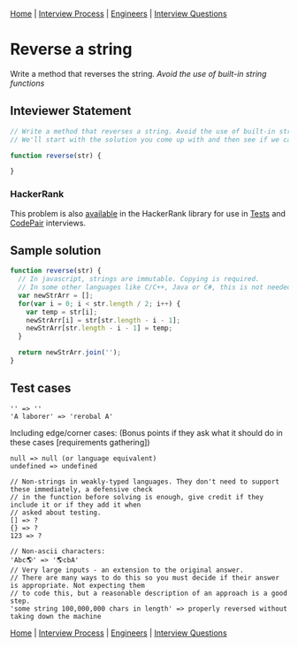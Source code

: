 [Home](../../../README.md) |
[Interview Process](../../README.md) |
[Engineers](../README.md) |
[Interview Questions](README.md)

# Reverse a string

Write a method that reverses the string. *Avoid the use of built-in string functions*

## Inteviewer Statement
``` javascript
// Write a method that reverses a string. Avoid the use of built-in string reversal or split functions.
// We'll start with the solution you come up with and then see if we can make it more performant.

function reverse(str) {

}
```

### HackerRank
This problem is also
[available](https://www.hackerrank.com/x/library/personal/mine/coding/questions/302722/view)
in the HackerRank library for use in
[Tests](https://www.hackerrank.com/x/tests) and
[CodePair](https://www.hackerrank.com/x/interviews/mypads)
interviews.

## Sample solution
``` javascript
function reverse(str) {
  // In javascript, strings are immutable. Copying is required.
  // In some other languages like C/C++, Java or C#, this is not needed and the optimal solution does the swap in-place.
  var newStrArr = [];
  for(var i = 0; i < str.length / 2; i++) {
    var temp = str[i];
    newStrArr[i] = str[str.length - i - 1];
    newStrArr[str.length - i - 1] = temp;
  }

  return newStrArr.join('');
}
```

## Test cases
```
'' => ''
'A laborer' => 'rerobal A'
```

Including edge/corner cases:
(Bonus points if they ask what it should do in these cases [requirements gathering])
```
null => null (or language equivalent)
undefined => undefined

// Non-strings in weakly-typed languages. They don't need to support these immediately, a defensive check
// in the function before solving is enough, give credit if they include it or if they add it when
// asked about testing.
[] => ?
{} => ?
123 => ?

// Non-ascii characters:
'Abc🌎' => '🌎cbA'
// Very large inputs - an extension to the original answer.
// There are many ways to do this so you must decide if their answer is appropriate. Not expecting them
// to code this, but a reasonable description of an approach is a good step.
'some string 100,000,000 chars in length' => properly reversed without taking down the machine
```

[Home](../../../README.md) |
[Interview Process](../../README.md) |
[Engineers](../README.md) |
[Interview Questions](README.md)
